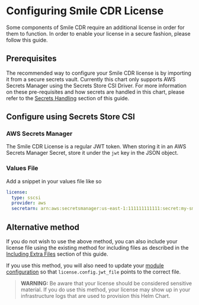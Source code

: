 # Configuring Smile CDR License

Some components of Smile CDR require an additional license in order for them to function. In order to enable your license in a secure fashion, please follow this guide.

## Prerequisites

The recommended way to configure your Smile CDR license is by importing it from a secure secrets vault. Currently this chart only supports AWS Secrets Manager using the Secrets Store CSI Driver. For more information on these pre-requisites and how secrets are handled in this chart, please refer to the [Secrets Handling](../secrets.md) section of this guide.

## Configure using Secrets Store CSI

### AWS Secrets Manager

The Smile CDR License is a regular JWT token. When storing it in an AWS Secrets Manager Secret, store it under the `jwt` key in the JSON object.

### Values File

Add a snippet in your values file like so

```yaml
license:
  type: sscsi
  provider: aws
  secretarn: arn:aws:secretsmanager:us-east-1:111111111111:secret:my-smile-license
```

## Alternative method

If you do not wish to use the above method, you can also include your license file using the existing method for including files as described in the [Including Extra Files](./files.md) section of this guide.

If you use this method, you will also need to update your [module configuration](./modules.md) so that `license.config.jwt_file` points to the correct file.

> **WARNING:** Be aware that your license should be considered sensitive material. If you do use this method, your license may show up in your infrastructure logs that are used to provision this Helm Chart.